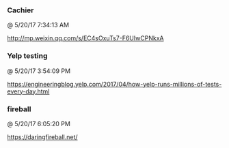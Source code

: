 ﻿

### Cachier
@ 5/20/17 7:34:13 AM

http://mp.weixin.qq.com/s/EC4sOxuTs7-F6UIwCPNkxA



### Yelp testing
@ 5/20/17 3:54:09 PM

https://engineeringblog.yelp.com/2017/04/how-yelp-runs-millions-of-tests-every-day.html



### fireball
@ 5/20/17 6:05:20 PM

https://daringfireball.net/

